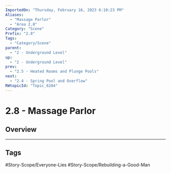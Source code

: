 ```yaml
---
ImportedOn: "Thursday, February 16, 2023 6:10:23 PM"
Aliases:
  - "Massage Parlor"
  - "Area 2.8"
Category: "Scene"
Prefix: "2.8"
Tags:
  - "Category/Scene"
parent:
  - "2 - Underground Level"
up:
  - "2 - Underground Level"
prev:
  - "2.5 - Heated Rooms and Plunge Pools"
next:
  - "2.4 - Spring Pool and Overflow"
RWtopicId: "Topic_6284"
---
```

# 2.8 - Massage Parlor
## Overview

---
## Tags
#Story-Scope/Everyone-Lies #Story-Scope/Rebuilding-a-Good-Man


